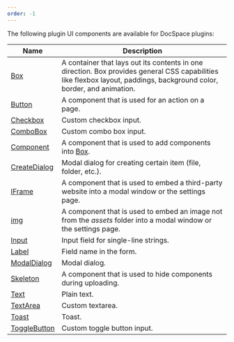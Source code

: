 ```yaml
---
order: -1
---
```



The following plugin UI components are available for DocSpace plugins:

| Name                                                                            | Description                                                                                                                                                            |
| ------------------------------------------------------------------------------- | ---------------------------------------------------------------------------------------------------------------------------------------------------------------------- |
| [Box](/docspace/pluginssdk/codingplugin/plugincomponents/box)                   | A container that lays out its contents in one direction. Box provides general CSS capabilities like flexbox layout, paddings, background color, border, and animation. |
| [Button](/docspace/pluginssdk/codingplugin/plugincomponents/button)             | A component that is used for an action on a page.                                                                                                                      |
| [Checkbox](/docspace/pluginssdk/codingplugin/plugincomponents/checkbox)         | Custom checkbox input.                                                                                                                                                 |
| [ComboBox](/docspace/pluginssdk/codingplugin/plugincomponents/combobox)         | Custom combo box input.                                                                                                                                                |
| [Component](/docspace/pluginssdk/codingplugin/plugincomponents/component)       | A component that is used to add components into [Box](/docspace/pluginssdk/codingplugin/plugincomponents/box).                                                         |
| [CreateDialog](/docspace/pluginssdk/codingplugin/plugincomponents/createdialog) | Modal dialog for creating certain item (file, folder, etc.).                                                                                                           |
| [IFrame](/docspace/pluginssdk/codingplugin/plugincomponents/iframe)             | A component that is used to embed a third-party website into a modal window or the settings page.                                                                      |
| [img](/docspace/pluginssdk/codingplugin/plugincomponents/img)                   | A component that is used to embed an image not from the *assets* folder into a modal window or the settings page.                                                      |
| [Input](/docspace/pluginssdk/codingplugin/plugincomponents/input)               | Input field for single-line strings.                                                                                                                                   |
| [Label](/docspace/pluginssdk/codingplugin/plugincomponents/label)               | Field name in the form.                                                                                                                                                |
| [ModalDialog](/docspace/pluginssdk/codingplugin/plugincomponents/modaldialog)   | Modal dialog.                                                                                                                                                          |
| [Skeleton](/docspace/pluginssdk/codingplugin/plugincomponents/skeleton)         | A component that is used to hide components during uploading.                                                                                                          |
| [Text](/docspace/pluginssdk/codingplugin/plugincomponents/text)                 | Plain text.                                                                                                                                                            |
| [TextArea](/docspace/pluginssdk/codingplugin/plugincomponents/textarea)         | Custom textarea.                                                                                                                                                       |
| [Toast](/docspace/pluginssdk/codingplugin/plugincomponents/toast)               | Toast.                                                                                                                                                                 |
| [ToggleButton](/docspace/pluginssdk/codingplugin/plugincomponents/togglebutton) | Custom toggle button input.                                                                                                                                            |
